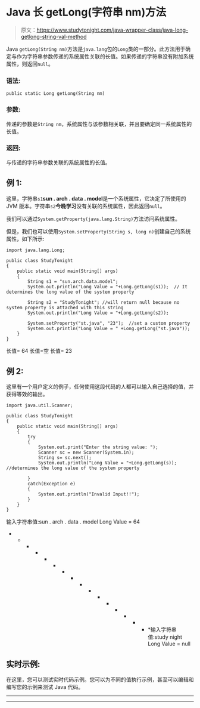 # Java 长 getLong(字符串 nm)方法

> 原文：<https://www.studytonight.com/java-wrapper-class/java-long-getlong-string-val-method>

Java `getLong(String nm)`方法是`java.lang`包的`Long`类的一部分。此方法用于确定与作为字符串参数传递的系统属性关联的长值。如果传递的字符串没有附加系统属性，则返回`null`。

### 语法:

```
public static Long getLong(String nm)
```

### 参数:

传递的参数是`String nm`，系统属性与该参数相关联，并且要确定同一系统属性的长值。

### 返回:

与传递的字符串参数关联的系统属性的长值。

## 例 1:

这里，字符串`s1`**sun . arch . data . model**是一个系统属性，它决定了所使用的 JVM 版本。字符串`s2`**今晚学习**没有关联的系统属性，因此返回`null`。

我们可以通过`System.getProperty(java.lang.String)`方法访问系统属性。

但是，我们也可以使用`System.setProperty(String s, long n)`创建自己的系统属性，如下所示:

```
import java.lang.Long;

public class StudyTonight 
{  
    public static void main(String[] args)
    {                    
        String s1 = "sun.arch.data.model";  
        System.out.println("Long Value = "+Long.getLong(s1));  // It determines the long value of the system property       

        String s2 = "StudyTonight"; //will return null because no system property is attached with this string 
        System.out.println("Long Value = "+Long.getLong(s2));  

        System.setProperty("st.java", "23");  //set a custom property  
        System.out.println("Long Value = " +Long.getLong("st.java"));  
    }  
}
```

长值= 64
长值=空
长值= 23

## 例 2:

这里有一个用户定义的例子，任何使用这段代码的人都可以输入自己选择的值，并获得等效的输出。

```
import java.util.Scanner;  

public class StudyTonight
{  
    public static void main(String[] args) 
    {          
        try
        {
            System.out.print("Enter the string value: ");  
            Scanner sc = new Scanner(System.in);  
            String s= sc.next();         
            System.out.println("Long Value = "+Long.getLong(s));  //determines the long value of the system property    

        }
        catch(Exception e)
        {
            System.out.println("Invalid Input!!");
        }
    }     
}
```

输入字符串值:sun . arch . data . model
Long Value = 64
* * * * * * * * * * * * * * * * *输入字符串值:study night
Long Value = null

## 实时示例:

在这里，您可以测试实时代码示例。您可以为不同的值执行示例，甚至可以编辑和编写您的示例来测试 Java 代码。

* * *

* * *